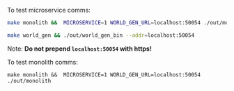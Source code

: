 To test microservice comms:

```bash
make monolith &&  MICROSERVICE=1 WORLD_GEN_URL=localhost:50054 ./out/monolith
```

```bash
make world_gen && ./out/world_gen_bin --addr=localhost:50054
```

Note: **Do not prepend `localhost:50054` with https!**

To test monolith comms:

`make monolith &&  MICROSERVICE=1 WORLD_GEN_URL=localhost:50054 ./out/monolith`
